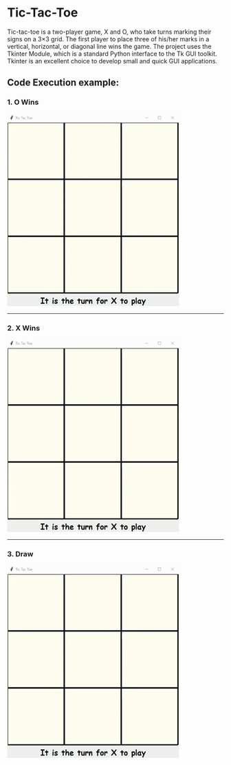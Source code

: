 # Tic-Tac-Toe

Tic-tac-toe is a two-player game, X and O, who take turns marking their signs on a 3×3 grid. The first player to place three of his/her marks in a vertical, horizontal, or diagonal line wins the game. The project uses the Tkinter Module, which is a standard Python interface to the Tk GUI toolkit. Tkinter is an excellent choice to develop small and quick GUI applications.

## Code Execution example:

### 1. O Wins
<img src="https://github.com/ViditSave/Tic-Tac-Toe/blob/master/GIF/O%20Wins.gif" width="400">

***

### 2. X Wins
<img src="https://github.com/ViditSave/Tic-Tac-Toe/blob/master/GIF/X%20Wins.gif" width="400">

***

### 3. Draw
<img src="https://github.com/ViditSave/Tic-Tac-Toe/blob/master/GIF/Match%20Draw.gif" width="400">
